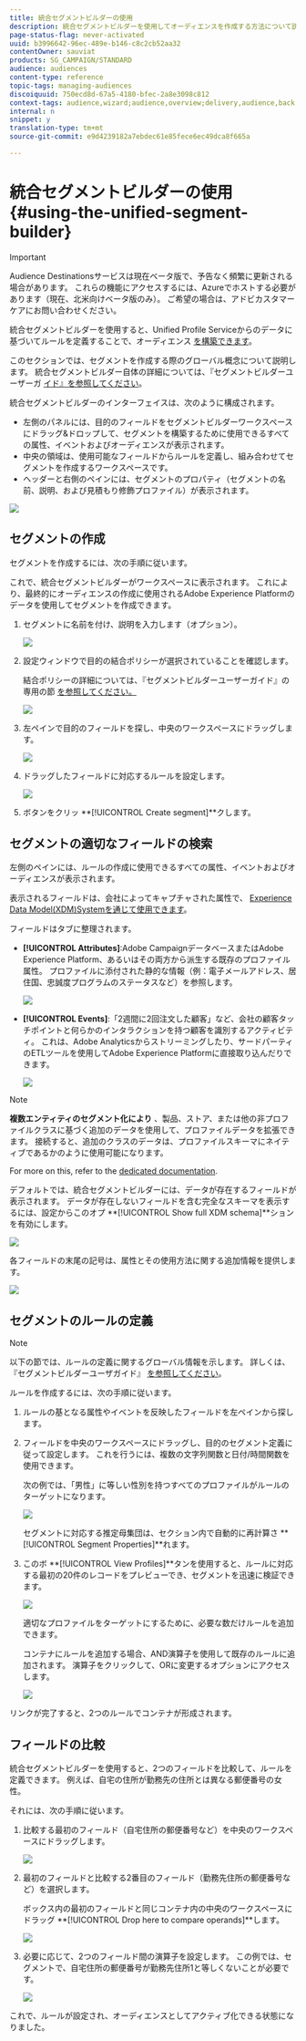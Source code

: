 ```yaml
---
title: 統合セグメントビルダーの使用
description: 統合セグメントビルダーを使用してオーディエンスを作成する方法について説明します。
page-status-flag: never-activated
uuid: b3996642-96ec-489e-b146-c8c2cb52aa32
contentOwner: sauviat
products: SG_CAMPAIGN/STANDARD
audience: audiences
content-type: reference
topic-tags: managing-audiences
discoiquuid: 750ecd8d-67a5-4180-bfec-2a8e3098c812
context-tags: audience,wizard;audience,overview;delivery,audience,back
internal: n
snippet: y
translation-type: tm+mt
source-git-commit: e9d4239182a7ebdec61e85fece6ec49dca8f665a

---
```



# 統合セグメントビルダーの使用 {#using-the-unified-segment-builder}

>[!IMPORTANT]
>
>Audience Destinationsサービスは現在ベータ版で、予告なく頻繁に更新される場合があります。 これらの機能にアクセスするには、Azureでホストする必要があります（現在、北米向けベータ版のみ）。 ご希望の場合は、アドビカスタマーケアにお問い合わせください。

統合セグメントビルダーを使用すると、Unified Profile Serviceからのデータに基づいてルールを定義することで、オーディエンス [を構築できます](https://www.adobe.io/apis/experienceplatform/home/profile-identity-segmentation.html)。

このセクションでは、セグメントを作成する際のグローバル概念について説明します。 統合セグメントビルダー自体の詳細については、『セグメントビルダーユーザーガ [イド』を参照してください](https://www.adobe.io/apis/experienceplatform/home/profile-identity-segmentation/profile-identity-segmentation-services.html#!api-specification/markdown/narrative/technical_overview/segmentation/segment-builder-guide.md)。

統合セグメントビルダーのインターフェイスは、次のように構成されます。

* 左側のパネルには、目的のフィールドをセグメントビルダーワークスペースにドラッグ&amp;ドロップして、セグメントを構築するために使用できるすべての属性、イベントおよびオーディエンスが表示されます。
* 中央の領域は、使用可能なフィールドからルールを定義し、組み合わせてセグメントを作成するワークスペースです。
* ヘッダーと右側のペインには、セグメントのプロパティ（セグメントの名前、説明、および見積もり修飾プロファイル）が表示されます。

![](assets/aep_audiences_interface.png)

## セグメントの作成

セグメントを作成するには、次の手順に従います。

これで、統合セグメントビルダーがワークスペースに表示されます。 これにより、最終的にオーディエンスの作成に使用されるAdobe Experience Platformのデータを使用してセグメントを作成できます。

1. セグメントに名前を付け、説明を入力します（オプション）。

   ![](assets/aep_audiences_creation_edit_name.png)

1. 設定ウィンドウで目的の結合ポリシーが選択されていることを確認します。

   結合ポリシーの詳細については、『セグメントビルダーユーザーガイド』の専用の節 [を参照してください。](https://www.adobe.io/apis/experienceplatform/home/profile-identity-segmentation/profile-identity-segmentation-services.html#!api-specification/markdown/narrative/technical_overview/segmentation/segment-builder-guide.md)

   ![](assets/aep_audiences_mergepolicy.png)

1. 左ペインで目的のフィールドを探し、中央のワークスペースにドラッグします。

   ![](assets/aep_audiences_dragfield.png)

1. ドラッグしたフィールドに対応するルールを設定します。

   ![](assets/aep_audiences_configure_rules.png)

1. ボタンをクリッ **[!UICONTROL Create segment]**クします。

## セグメントの適切なフィールドの検索

左側のペインには、ルールの作成に使用できるすべての属性、イベントおよびオーディエンスが表示されます。

表示されるフィールドは、会社によってキャプチャされた属性で、 [Experience Data Model(XDM)Systemを通じて使用できます](https://www.adobe.io/apis/experienceplatform/home/xdm.html)。

フィールドはタブに整理されます。

* **[!UICONTROL Attributes]**:Adobe CampaignデータベースまたはAdobe Experience Platform、あるいはその両方から派生する既存のプロファイル属性。 プロファイルに添付された静的な情報（例：電子メールアドレス、居住国、忠誠度プログラムのステータスなど）を参照します。

   ![](assets/aep_audiences_attributestab.png)

* **[!UICONTROL Events]**:「2週間に2回注文した顧客」など、会社の顧客タッチポイントと何らかのインタラクションを持つ顧客を識別するアクティビティ。 これは、Adobe Analyticsからストリーミングしたり、サードパーティのETLツールを使用してAdobe Experience Platformに直接取り込んだりできます。

   ![](assets/aep_audiences_eventstab.png)

>[!NOTE]
>
>**複数エンティティのセグメント化により** 、製品、ストア、または他の非プロファイルクラスに基づく追加のデータを使用して、プロファイルデータを拡張できます。 接続すると、追加のクラスのデータは、プロファイルスキーマにネイティブであるかのように使用可能になります。
>
>For more on this, refer to the [dedicated documentation](https://www.adobe.io/apis/experienceplatform/home/profile-identity-segmentation/profile-identity-segmentation-services.html#!api-specification/markdown/narrative/tutorials/segmentation/multi_entity_segmentation.md).

デフォルトでは、統合セグメントビルダーには、データが存在するフィールドが表示されます。 データが存在しないフィールドを含む完全なスキーマを表示するには、設定からこのオプ **[!UICONTROL Show full XDM schema]**ションを有効にします。

![](assets/aep_audiences_populatedfields.png)

各フィールドの末尾の記号は、属性とその使用方法に関する追加情報を提供します。

![](assets/aep_audiences_isymbol.png)

## セグメントのルールの定義

>[!NOTE]
>
>以下の節では、ルールの定義に関するグローバル情報を示します。 詳しくは、『セグメントビルダーユーザガイド』 [を参照してください](https://www.adobe.io/apis/experienceplatform/home/profile-identity-segmentation/profile-identity-segmentation-services.html#!api-specification/markdown/narrative/technical_overview/segmentation/segment-builder-guide.md)。

ルールを作成するには、次の手順に従います。

1. ルールの基となる属性やイベントを反映したフィールドを左ペインから探します。

1. フィールドを中央のワークスペースにドラッグし、目的のセグメント定義に従って設定します。 これを行うには、複数の文字列関数と日付/時間関数を使用できます。

   次の例では、「男性」に等しい性別を持つすべてのプロファイルがルールのターゲットになります。

   ![](assets/aep_audiences_malegender.png)

   セグメントに対応する推定母集団は、セクション内で自動的に再計算さ **[!UICONTROL Segment Properties]**れます。

1. このボ **[!UICONTROL View Profiles]**タンを使用すると、ルールに対応する最初の20件のレコードをプレビューでき、セグメントを迅速に検証できます。

   ![](assets/aep_audiences_samplepreview.png)

   適切なプロファイルをターゲットにするために、必要な数だけルールを追加できます。

   コンテナにルールを追加する場合、AND演算子を使用して既存のルールに追加されます。 演算子をクリックして、ORに変更するオプションにアクセスします。

   ![](assets/aep_audiences_andoperator.png)

リンクが完了すると、2つのルールでコンテナが形成されます。

## フィールドの比較

統合セグメントビルダーを使用すると、2つのフィールドを比較して、ルールを定義できます。 例えば、自宅の住所が勤務先の住所とは異なる郵便番号の女性。

それには、次の手順に従います。

1. 比較する最初のフィールド（自宅住所の郵便番号など）を中央のワークスペースにドラッグします。

   ![](assets/aep_audiences_comparing_1.png)

1. 最初のフィールドと比較する2番目のフィールド（勤務先住所の郵便番号など）を選択します。

   ボックス内の最初のフィールドと同じコンテナ内の中央のワークスペースにドラッグ **[!UICONTROL Drop here to compare operands]**します。

   ![](assets/aep_audiences_comparing_2.png)

1. 必要に応じて、2つのフィールド間の演算子を設定します。 この例では、セグメントで、自宅住所の郵便番号が勤務先住所1と等しくないことが必要です。

   ![](assets/aep_audiences_comparing_3.png)

これで、ルールが設定され、オーディエンスとしてアクティブ化できる状態になりました。
